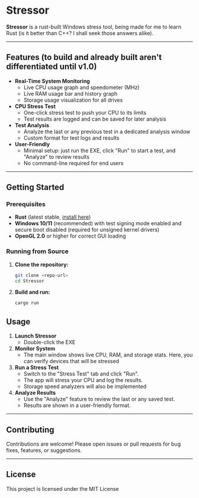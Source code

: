 # Stressor

**Stressor** is a rust-built Windows stress tool, being made for me to learn Rust (is it better than C++? I shall seek those answers alike).

---

## Features (to build and already built aren't differentiated until v1.0)

- **Real-Time System Monitoring**
  - Live CPU usage graph and speedometer (MHz)
  - Live RAM usage bar and history graph
  - Storage usage visualization for all drives
- **CPU Stress Test**
  - One-click stress test to push your CPU to its limits
  - Test results are logged and can be saved for later analysis
- **Test Analysis**
  - Analyze the last or any previous test in a dedicated analysis window
  - Custom format for test logs and results
- **User-Friendly**
  - Minimal setup: just run the EXE, click "Run" to start a test, and "Analyze" to review results
  - No command-line required for end users

---

## Getting Started

### Prerequisites

- **Rust** (latest stable, [install here](https://rustup.rs/))
- **Windows 10/11** (recommended) with test signing mode enabled and secure boot disabled (required for unsigned kernel drivers)
- **OpenGL 2.0** or higher for correct GUI loading

### Running from Source

1. **Clone the repository:**

   ```sh
   git clone <repo-url>
   cd Stressor
   ```

2. **Build and run:**

   ```sh
   cargo run 
   ```

## Usage

1. **Launch Stressor**
   - Double-click the EXE
2. **Monitor System**
   - The main window shows live CPU, RAM, and storage stats. Here, you can verify devices that will be stressed
3. **Run a Stress Test**
   - Switch to the "Stress Test" tab and click "Run".
   - The app will stress your CPU and log the results.
   - Storage speed analyzers will also be implemented
4. **Analyze Results**
   - Use the "Analyze" feature to review the last or any saved test.
   - Results are shown in a user-friendly format.

---

## Contributing

Contributions are welcome! Please open issues or pull requests for bug fixes, features, or suggestions.

---

## License

This project is licensed under the MIT License
